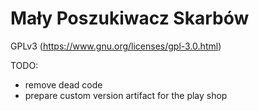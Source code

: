 # Mały Poszukiwacz Skarbów

GPLv3 (https://www.gnu.org/licenses/gpl-3.0.html)


TODO:
- remove dead code
- prepare custom version artifact for the play shop 